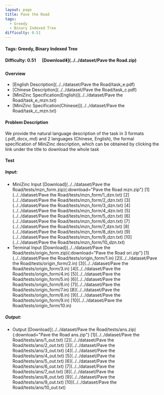 ```yaml
---
layout: page
title: Pave the Road
tags:
  - Greedy
  - Binary Indexed Tree
difficulty: 0.51
---
```


#### Tags: Greedy, Binary Indexed Tree
#### Difficulty: 0.51 &nbsp;&nbsp;&nbsp;&nbsp; [Download⬇️](../../dataset/Pave the Road.zip)
#### Overview
- [English Description](../../dataset/Pave the Road/task_e.pdf)
- [Chinese Description](../../dataset/Pave the Road/task_c.pdf)
- [MiniZinc Specification(English)](../../dataset/Pave the Road/task_e_mzn.txt)
- [MiniZinc Specification(Chinese)](../../dataset/Pave the Road/task_c_mzn.txt)

#### Problem Description
We provide the natural language description of the task in 3 formats (.pdf,.docx,.md) and 2 languages (Chinese, English), the formal specification of MiniZinc description, which can be obtained by clicking the link under the title to download the whole task
#### Test
##### Input:
- MiniZinc Input [Download](../../dataset/Pave the Road/tests/mzn_form.zip){:download="Pave the Road mzn.zip"} [1](../../dataset/Pave the Road/tests/mzn_form/1_dzn.txt) [2](../../dataset/Pave the Road/tests/mzn_form/2_dzn.txt) [3](../../dataset/Pave the Road/tests/mzn_form/3_dzn.txt) [4](../../dataset/Pave the Road/tests/mzn_form/4_dzn.txt) [5](../../dataset/Pave the Road/tests/mzn_form/5_dzn.txt) [6](../../dataset/Pave the Road/tests/mzn_form/6_dzn.txt) [7](../../dataset/Pave the Road/tests/mzn_form/7_dzn.txt) [8](../../dataset/Pave the Road/tests/mzn_form/8_dzn.txt) [9](../../dataset/Pave the Road/tests/mzn_form/9_dzn.txt) [10](../../dataset/Pave the Road/tests/mzn_form/10_dzn.txt) 
- Terminal Input [Download](../../dataset/Pave the Road/tests/origin_form.zip){:download="Pave the Road ori.zip"} [1](../../dataset/Pave the Road/tests/origin_form/1.in) [2](../../dataset/Pave the Road/tests/origin_form/2.in) [3](../../dataset/Pave the Road/tests/origin_form/3.in) [4](../../dataset/Pave the Road/tests/origin_form/4.in) [5](../../dataset/Pave the Road/tests/origin_form/5.in) [6](../../dataset/Pave the Road/tests/origin_form/6.in) [7](../../dataset/Pave the Road/tests/origin_form/7.in) [8](../../dataset/Pave the Road/tests/origin_form/8.in) [9](../../dataset/Pave the Road/tests/origin_form/9.in) [10](../../dataset/Pave the Road/tests/origin_form/10.in) 

##### Output:
- Output [Download](../../dataset/Pave the Road/tests/ans.zip){:download="Pave the Road ans.zip"} [1](../../dataset/Pave the Road/tests/ans/1_out.txt) [2](../../dataset/Pave the Road/tests/ans/2_out.txt) [3](../../dataset/Pave the Road/tests/ans/3_out.txt) [4](../../dataset/Pave the Road/tests/ans/4_out.txt) [5](../../dataset/Pave the Road/tests/ans/5_out.txt) [6](../../dataset/Pave the Road/tests/ans/6_out.txt) [7](../../dataset/Pave the Road/tests/ans/7_out.txt) [8](../../dataset/Pave the Road/tests/ans/8_out.txt) [9](../../dataset/Pave the Road/tests/ans/9_out.txt) [10](../../dataset/Pave the Road/tests/ans/10_out.txt) 

